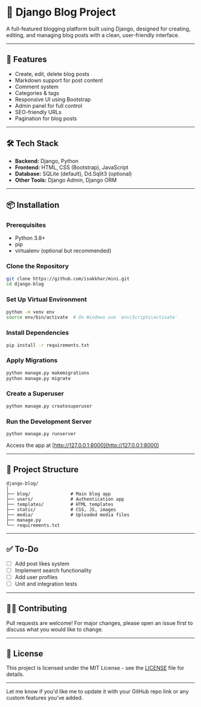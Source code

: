 # 📝 Django Blog Project

A full-featured blogging platform built using Django, designed for creating, editing, and managing blog posts with a clean, user-friendly interface.

---

## 🚀 Features

* Create, edit, delete blog posts
* Markdown support for post content
* Comment system
* Categories & tags
* Responsive UI using Bootstrap
* Admin panel for full control
* SEO-friendly URLs
* Pagination for blog posts

---

## 🛠️ Tech Stack

* **Backend:** Django, Python
* **Frontend:** HTML, CSS (Bootstrap), JavaScript
* **Database:** SQLite (default), Dd.Sqlit3 (optional)
* **Other Tools:** Django Admin, Django ORM

---

## 📦 Installation

### Prerequisites

* Python 3.8+
* pip
* virtualenv (optional but recommended)

### Clone the Repository

```bash
git clone https://github.com/isakkhar/mini.git
cd django-blog
```

### Set Up Virtual Environment

```bash
python -m venv env
source env/bin/activate  # On Windows use `env\Scripts\activate`
```

### Install Dependencies

```bash
pip install -r requirements.txt
```

### Apply Migrations

```bash
python manage.py makemigrations
python manage.py migrate
```

### Create a Superuser

```bash
python manage.py createsuperuser
```

### Run the Development Server

```bash
python manage.py runserver
```

Access the app at [http://127.0.0.1:8000](http://127.0.0.1:8000)

---

## 📁 Project Structure

```
django-blog/
│
├── blog/               # Main blog app
├── users/              # Authentication app
├── templates/          # HTML templates
├── static/             # CSS, JS, images
├── media/              # Uploaded media files
├── manage.py
└── requirements.txt
```

---

## ✅ To-Do

* [ ] Add post likes system
* [ ] Implement search functionality
* [ ] Add user profiles
* [ ] Unit and integration tests

---

## 🙋‍♂️ Contributing

Pull requests are welcome! For major changes, please open an issue first to discuss what you would like to change.

---

## 📄 License

This project is licensed under the MIT License - see the [LICENSE](LICENSE) file for details.

---

Let me know if you'd like me to update it with your GitHub repo link or any custom features you've added.
